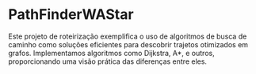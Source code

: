 # PathFinderWAStar
Este projeto de roteirização exemplifica o uso de algoritmos de busca de caminho como soluções eficientes para descobrir trajetos otimizados em grafos. Implementamos algoritmos como Dijkstra, A*, e outros, proporcionando uma visão prática das diferenças entre eles.
